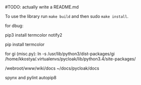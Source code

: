 #TODO: actually write a README.md

To use the library run `make build` and then sudo `make install`.

for dbug:

   pip3 install termcolor notify2

   pip install termcolor

for gi (misc.py):
ln -s /usr/lib/python3/dist-packages/gi /home/kkostya/.virtualenvs/pycloak/lib/python3.4/site-packages/


/webroot/www/wiki/docs
~/docs/pycloak/docs

spynx and pylint autopip8
